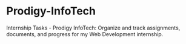 # Prodigy-InfoTech
Internship Tasks - Prodigy InfoTech: Organize and track assignments, documents, and progress for my Web Development internship.
